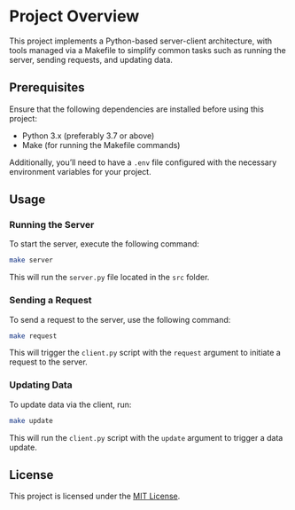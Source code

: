 # Project Overview

This project implements a Python-based server-client architecture, with tools managed via a Makefile to simplify common tasks such as running the server, sending requests, and updating data.

## Prerequisites

Ensure that the following dependencies are installed before using this project:

- Python 3.x (preferably 3.7 or above)
- Make (for running the Makefile commands)

Additionally, you’ll need to have a `.env` file configured with the necessary environment variables for your project.

## Usage

### Running the Server

To start the server, execute the following command:

```sh
make server
```

This will run the `server.py` file located in the `src` folder.

### Sending a Request

To send a request to the server, use the following command:

```sh
make request
```

This will trigger the `client.py` script with the `request` argument to initiate a request to the server.

### Updating Data

To update data via the client, run:

```sh
make update
```

This will run the `client.py` script with the `update` argument to trigger a data update.

## License

This project is licensed under the [MIT License](LICENSE).
